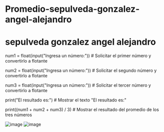 # Promedio-sepulveda-gonzalez-angel-alejandro

# sepulveda gonzalez angel alejandro

num1 = float(input("Ingresa un número:"))  # Solicitar el primer número y convertirlo a flotante

num2 = float(input("Ingresa un número:"))  # Solicitar el segundo número y convertirlo a flotante

num3 = float(input("Ingresa un número:"))  # Solicitar el tercer número y convertirlo a flotante

print("El resultado es:")  # Mostrar el texto "El resultado es:"

print((num1 + num2 + num3) / 3)  # Mostrar el resultado del promedio de los tres números

![image](https://github.com/user-attachments/assets/268248bf-ded2-47d5-9886-6435544e5cb0)
![image](https://github.com/user-attachments/assets/b9af25e0-59db-42e9-bb7e-7759910c2cc1)

